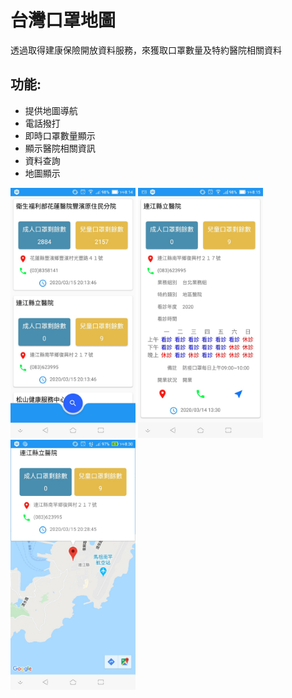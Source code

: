 # 台灣口罩地圖

透過取得建康保險開放資料服務，來獲取口罩數量及特約醫院相關資料

## 功能:
* 提供地圖導航
* 電話撥打
* 即時口罩數量顯示
* 顯示醫院相關資訊
* 資料查詢
* 地圖顯示

<img src="https://github.com/wade-project-code/FaceMaskAPP/blob/master/img/1.jpg" width="200" />
<img src="https://github.com/wade-project-code/FaceMaskAPP/blob/master/img/2.jpg" width="200" />
<img src="https://github.com/wade-project-code/FaceMaskAPP/blob/master/img/3.jpg" width="200" />
